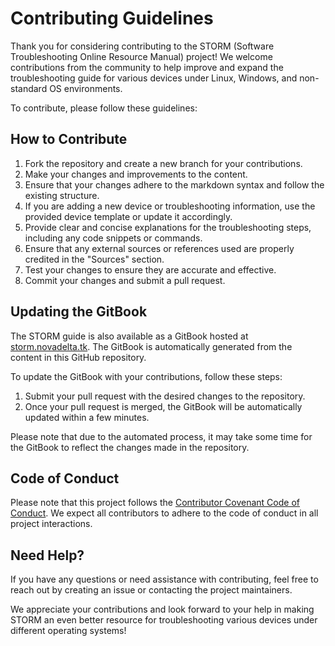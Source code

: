 # Contributing Guidelines

Thank you for considering contributing to the STORM (Software Troubleshooting Online Resource Manual) project! We welcome contributions from the community to help improve and expand the troubleshooting guide for various devices under Linux, Windows, and non-standard OS environments.

To contribute, please follow these guidelines:

## How to Contribute

1. Fork the repository and create a new branch for your contributions.
2. Make your changes and improvements to the content.
3. Ensure that your changes adhere to the markdown syntax and follow the existing structure.
4. If you are adding a new device or troubleshooting information, use the provided device template or update it accordingly.
5. Provide clear and concise explanations for the troubleshooting steps, including any code snippets or commands.
6. Ensure that any external sources or references used are properly credited in the "Sources" section.
7. Test your changes to ensure they are accurate and effective.
8. Commit your changes and submit a pull request.

## Updating the GitBook

The STORM guide is also available as a GitBook hosted at [storm.novadelta.tk](https://storm.novadelta.tk). The GitBook is automatically generated from the content in this GitHub repository.

To update the GitBook with your contributions, follow these steps:

1. Submit your pull request with the desired changes to the repository.
2. Once your pull request is merged, the GitBook will be automatically updated within a few minutes.

Please note that due to the automated process, it may take some time for the GitBook to reflect the changes made in the repository.

## Code of Conduct

Please note that this project follows the [Contributor Covenant Code of Conduct](CODE_OF_CONDUCT.md). We expect all contributors to adhere to the code of conduct in all project interactions.

## Need Help?

If you have any questions or need assistance with contributing, feel free to reach out by creating an issue or contacting the project maintainers.

We appreciate your contributions and look forward to your help in making STORM an even better resource for troubleshooting various devices under different operating systems!

